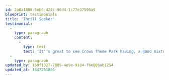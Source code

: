 ```yaml
---
id: 2a8a1889-5eb6-424c-98d4-1c77e37596a9
blueprint: testimonials
title: 'Thrill Seeker'
testimonial:
  -
    type: paragraph
    content:
      -
        type: text
        text: 'It''s great to see Crows Theme Park having, a good mixture of rides. Their something for everyone. The Crow family have got this Theme park set upright.'
  -
    type: paragraph
updated_by: 169f1327-7085-4e9a-9104-f6e806ab1254
updated_at: 1647251806
---
```


